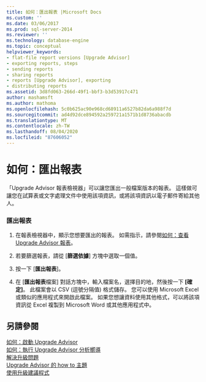 ```yaml
---
title: 如何：匯出報表 |Microsoft Docs
ms.custom: ''
ms.date: 03/06/2017
ms.prod: sql-server-2014
ms.reviewer: ''
ms.technology: database-engine
ms.topic: conceptual
helpviewer_keywords:
- flat-file report versions [Upgrade Advisor]
- exporting reports, steps
- sending reports
- sharing reports
- reports [Upgrade Advisor], exporting
- distributing reports
ms.assetid: 3d8fd063-266d-49f1-bbf3-b3d53917c471
author: mashamsft
ms.author: mathoma
ms.openlocfilehash: 5c0b625ac90e968cd68911a6527b82da6a988f7d
ms.sourcegitcommit: ad4d92dce894592a259721a1571b1d8736abacdb
ms.translationtype: MT
ms.contentlocale: zh-TW
ms.lasthandoff: 08/04/2020
ms.locfileid: "87606052"
---
```

# <a name="how-to-export-reports"></a>如何：匯出報表
  「Upgrade Advisor 報表檢視器」可以讓您匯出一般檔案版本的報表。 這樣做可讓您在試算表或文字處理文件中使用該項資訊，或將該項資訊以電子郵件寄給其他人。  
  
### <a name="to-export-a-report"></a>匯出報表  
  
1.  在報表檢視器中，顯示您想要匯出的報表。 如需指示，請參閱[如何：查看 Upgrade Advisor 報表](../../../2014/sql-server/install/how-to-view-an-upgrade-advisor-report.md)。  
  
2.  若要篩選報表，請從 [**篩選依據**] 方塊中選取一個值。  
  
3.  按一下 [**匯出報表**]。  
  
4.  在 [**匯出報表**檔案] 對話方塊中，輸入檔案名，選擇目的地，然後按一下 **[確定]**。 此檔案會以 CSV (逗號分隔值) 格式儲存。 您可以使用 Microsoft Excel 或類似的應用程式來開啟此檔案。 如果您想讓資料使用其他格式，可以將該項資訊從 Excel 複製到 Microsoft Word 或其他應用程式中。  
  
## <a name="see-also"></a>另請參閱  
 [如何：啟動 Upgrade Advisor](../../../2014/sql-server/install/how-to-launch-upgrade-advisor.md)   
 [如何：執行 Upgrade Advisor 分析嚮導](../../../2014/sql-server/install/how-to-run-the-upgrade-advisor-analysis-wizard.md)   
 [解決升級問題](../../../2014/sql-server/install/resolving-upgrade-issues.md)   
 [Upgrade Advisor 的 how to 主題](../../../2014/sql-server/install/upgrade-advisor-how-to-topics.md)   
 [使用升級建議程式](../../../2014/sql-server/install/working-with-upgrade-advisor.md)  
  
  
